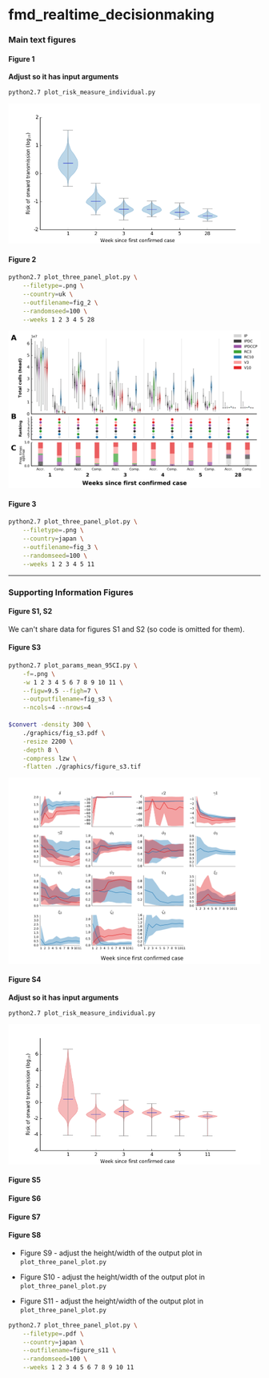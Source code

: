 # fmd_realtime_decisionmaking


### Main text figures

#### Figure 1

**Adjust so it has input arguments**

```bash
python2.7 plot_risk_measure_individual.py
```

![./graphics/fig_1.png](./graphics/fig_1.png)

#### Figure 2

```bash
python2.7 plot_three_panel_plot.py \
    --filetype=.png \
    --country=uk \
    --outfilename=fig_2 \
    --randomseed=100 \
    --weeks 1 2 3 4 5 28
```

![./graphics/fig_2.png](./graphics/fig_2.png)

#### Figure 3

```bash
python2.7 plot_three_panel_plot.py \
    --filetype=.png \
    --country=japan \
    --outfilename=fig_3 \
    --randomseed=100 \
    --weeks 1 2 3 4 5 11
```

--- 

### Supporting Information Figures


#### Figure S1, S2

We can't share data for figures S1 and S2 (so code is omitted for them).  

#### Figure S3

```bash
python2.7 plot_params_mean_95CI.py \
    -f=.png \
    -w 1 2 3 4 5 6 7 8 9 10 11 \
    --figw=9.5 --figh=7 \
    --outputfilename=fig_s3 \
    --ncols=4 --nrows=4

$convert -density 300 \
    ./graphics/fig_s3.pdf \
    -resize 2200 \
    -depth 8 \
    -compress lzw \
    -flatten ./graphics/figure_s3.tif
```

![./graphics/fig_s3.png](./graphics/fig_s3.png)


#### Figure S4

**Adjust so it has input arguments**

```bash
python2.7 plot_risk_measure_individual.py
```

![./graphics/fig_s4.png](./graphics/fig_s4.png)

#### Figure S5

#### Figure S6

#### Figure S7

#### Figure S8

* Figure S9 - adjust the height/width of the output plot in `plot_three_panel_plot.py`

* Figure S10 - adjust the height/width of the output plot in `plot_three_panel_plot.py`

* Figure S11 - adjust the height/width of the output plot in `plot_three_panel_plot.py`


```bash
python2.7 plot_three_panel_plot.py \
    --filetype=.pdf \
    --country=japan \
    --outfilename=figure_s11 \
    --randomseed=100 \
    --weeks 1 2 3 4 5 6 7 8 9 10 11
```


